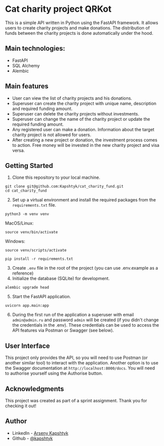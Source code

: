 # Cat charity project QRKot
This is a simple API written in Python using the FastAPI framework. It allows users to create charity projects and make donations. The distribution of funds between the charity projects is done automatically under the hood.

## Main technologies:
- FastAPI
- SQL Alchemy
- Alembic

## Main features
- User can view the list of charity projects and his donations.
- Superuser can create the charity project with unique name, description and required funding amount.
- Superuser can delete the charity projects without investments.
- Superuser can change the name of the charity project or update the required funding amount.
- Any registered user can make a donation. Information about the target charity project is not allowed for users.
- After creating a new project or donation, the investment process comes to action. Free money will be invested in the new charity project and visa versa.

## Getting Started

1. Clone this repository to your local machine.
```
git clone git@github.com:Kapshtyk/cat_charity_fund.git
cd cat_charity_fund
```
2. Set up a virtual environment and install the required packages from the `requirements.txt` file.
```
python3 -m venv venv
```
MacOS/Linux:
```
source venv/bin/activate
```
Windows:
```
source venv/scripts/activate
```
```
pip install -r requirements.txt
```
3. Create `.env` file in the root of the project (you can use .env.example as a reference)
4. Initialize the database (SQLite) for development.
```
alembic upgrade head
```
5. Start the FastAPI application.
```
uvicorn app.main:app
```
6. During the first run of the application a superuser with email `admin@admin.ru` and password `admin` will be created (if you didn't change the credentials in the .env). These credentials can be used to access the API features via Postman or Swagger (see below).

## User Interface

This project only provides the API, so you will need to use Postman (or another similar tool) to interact with the application. Another option is to use the Swagger documentation at `http://localhost:8000/docs`. You will need to authorise yourself using the Authorise button.

## Acknowledgments

This project was created as part of a sprint assignment. Thank you for checking it out!

## Author
- LinkedIn - [Arseny Kapshtyk](https://www.linkedin.com/in/kapshtyk/)
- Github - [@kapshtyk](https://github.com/Kapshtyk)
